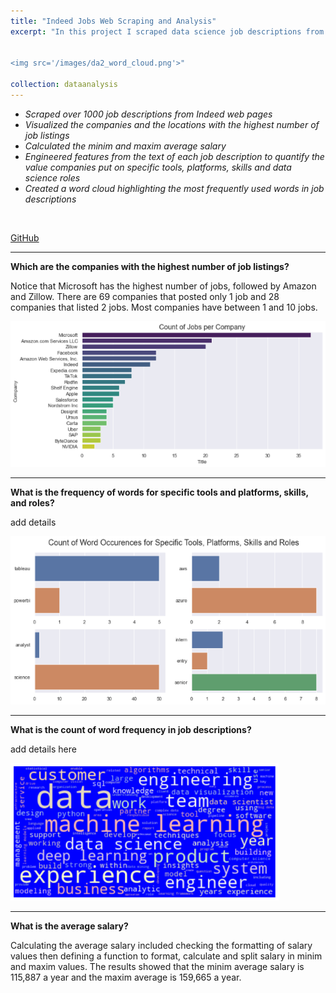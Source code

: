 ```yaml
---
title: "Indeed Jobs Web Scraping and Analysis"
excerpt: "In this project I scraped data science job descriptions from Indeed website. Asking the right questions and analyzing the scraped data allowed finding relevant insights. <br/>


<img src='/images/da2_word_cloud.png'>"

collection: dataanalysis
---
```


- *Scraped over 1000 job descriptions from Indeed web pages*
- *Visualized the companies and the locations with the highest number of job listings*
- *Calculated the minim and maxim average salary*
- *Engineered features from the text of each job description to quantify the value companies put on specific tools, platforms, skills and data science roles*
- *Created a word cloud highlighting the most frequently used words in job descriptions*
<br/>

[GitHub](https://github.com)



---
**Which are the companies with the highest number of job listings?**

Notice that Microsoft has the highest number of jobs, followed by Amazon and Zillow. There are 69 companies that posted only 1 job and 28 companies that listed 2 jobs. Most companies have between 1 and 10 jobs.



<img src='/images/da2_jobs_comp.png'>


---
**What is the frequency of words for specific tools and platforms, skills, and roles?**

add details



<img src='/images/da2_tools_roles.png'>


---
**What is the count of word frequency in job descriptions?**

add details here



<img src='/images/da2_word_cloud.png'>


---
**What is the average salary?**

Calculating the average salary included checking the formatting of salary values then defining a function to format, calculate and split salary in minim and maxim values. 
The results showed that the minim average salary is 115,887 a year and the maxim  average is 159,665 a year.





